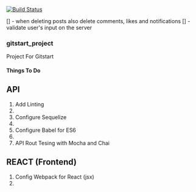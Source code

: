 [![Build Status](https://travis-ci.org/Emyboy/gitstart_project.svg?branch=develop)](https://travis-ci.org/Emyboy/gitstart_project)


[] - when deleting posts also delete comments, likes and notifications
[] - validate user's input on the server


### gitstart_project
<p>Project For Gitstart</p>

#### Things To Do
## API
<ol>
  <li>Add Linting<li>
  <li>Configure Sequelize<li>
  <li>Configure Babel for ES6<li>
  <li>API Rout Tesing with Mocha and Chai</li>
</ol>

## REACT (Frontend)
<ol>
  <li>Config Webpack for React (jsx)<li>
</ol>
